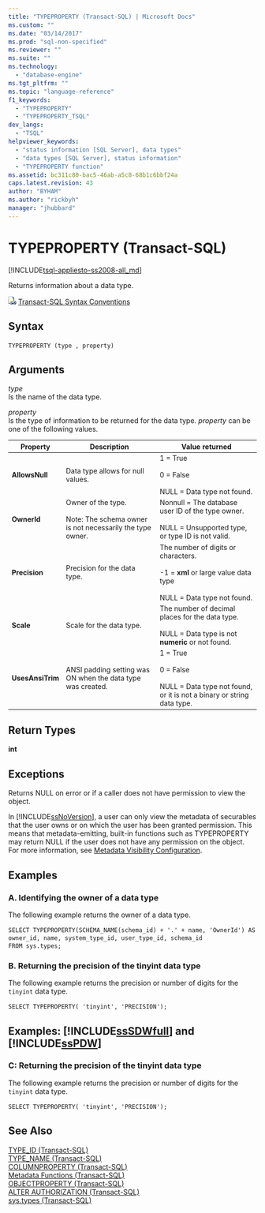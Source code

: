 ```yaml
---
title: "TYPEPROPERTY (Transact-SQL) | Microsoft Docs"
ms.custom: ""
ms.date: "03/14/2017"
ms.prod: "sql-non-specified"
ms.reviewer: ""
ms.suite: ""
ms.technology: 
  - "database-engine"
ms.tgt_pltfrm: ""
ms.topic: "language-reference"
f1_keywords: 
  - "TYPEPROPERTY"
  - "TYPEPROPERTY_TSQL"
dev_langs: 
  - "TSQL"
helpviewer_keywords: 
  - "status information [SQL Server], data types"
  - "data types [SQL Server], status information"
  - "TYPEPROPERTY function"
ms.assetid: bc311c80-bac5-46ab-a5c8-68b1c6bbf24a
caps.latest.revision: 43
author: "BYHAM"
ms.author: "rickbyh"
manager: "jhubbard"
---
```

# TYPEPROPERTY (Transact-SQL)
[!INCLUDE[tsql-appliesto-ss2008-all_md](../../includes/tsql-appliesto-ss2008-all-md.md)]

  Returns information about a data type.  
  
 ![Topic link icon](../../database-engine/configure-windows/media/topic-link.gif "Topic link icon") [Transact-SQL Syntax Conventions](../../t-sql/language-elements/transact-sql-syntax-conventions-transact-sql.md)  
  
## Syntax  
  
```  
TYPEPROPERTY (type , property)  
```  
  
## Arguments  
 *type*  
 Is the name of the data type.  
  
 *property*  
 Is the type of information to be returned for the data type. *property* can be one of the following values.  
  
|Property|Description|Value returned|  
|--------------|-----------------|--------------------|  
|**AllowsNull**|Data type allows for null values.|1 = True<br /><br /> 0 = False<br /><br /> NULL = Data type not found.|  
|**OwnerId**|Owner of the type.<br /><br /> Note: The schema owner is not necessarily the type owner.|Nonnull = The database user ID of the type owner.<br /><br /> NULL = Unsupported type, or type ID is not valid.|  
|**Precision**|Precision for the data type.|The number of digits or characters.<br /><br /> -1 = **xml** or large value data type<br /><br /> NULL = Data type not found.|  
|**Scale**|Scale for the data type.|The number of decimal places for the data type.<br /><br /> NULL = Data type is not **numeric** or not found.|  
|**UsesAnsiTrim**|ANSI padding setting was ON when the data type was created.|1 = True<br /><br /> 0 = False<br /><br /> NULL = Data type not found, or it is not a binary or string data type.|  
  
## Return Types  
 **int**  
  
## Exceptions  
 Returns NULL on error or if a caller does not have permission to view the object.  
  
 In [!INCLUDE[ssNoVersion](../../includes/ssnoversion-md.md)], a user can only view the metadata of securables that the user owns or on which the user has been granted permission. This means that metadata-emitting, built-in functions such as TYPEPROPERTY may return NULL if the user does not have any permission on the object. For more information, see [Metadata Visibility Configuration](../../relational-databases/security/metadata-visibility-configuration.md).  
  
## Examples  
  
### A. Identifying the owner of a data type  
 The following example returns the owner of a data type.  
  
```  
SELECT TYPEPROPERTY(SCHEMA_NAME(schema_id) + '.' + name, 'OwnerId') AS owner_id, name, system_type_id, user_type_id, schema_id  
FROM sys.types;  
```  
  
### B. Returning the precision of the tinyint data type  
 The following example returns the precision or number of digits for the `tinyint` data type.  
  
```  
SELECT TYPEPROPERTY( 'tinyint', 'PRECISION');  
```  
  
## Examples: [!INCLUDE[ssSDWfull](../../includes/sssdwfull-md.md)] and [!INCLUDE[ssPDW](../../includes/sspdw-md.md)]  
  
### C: Returning the precision of the tinyint data type  
 The following example returns the precision or number of digits for the `tinyint` data type.  
  
```  
SELECT TYPEPROPERTY( 'tinyint', 'PRECISION');  
```  
  
## See Also  
 [TYPE_ID &#40;Transact-SQL&#41;](../../t-sql/functions/type-id-transact-sql.md)   
 [TYPE_NAME &#40;Transact-SQL&#41;](../../t-sql/functions/type-name-transact-sql.md)   
 [COLUMNPROPERTY &#40;Transact-SQL&#41;](../../t-sql/functions/columnproperty-transact-sql.md)   
 [Metadata Functions &#40;Transact-SQL&#41;](../../t-sql/functions/metadata-functions-transact-sql.md)   
 [OBJECTPROPERTY &#40;Transact-SQL&#41;](../../t-sql/functions/objectproperty-transact-sql.md)   
 [ALTER AUTHORIZATION &#40;Transact-SQL&#41;](../../t-sql/statements/alter-authorization-transact-sql.md)   
 [sys.types &#40;Transact-SQL&#41;](../../relational-databases/system-catalog-views/sys-types-transact-sql.md)  
  
  

